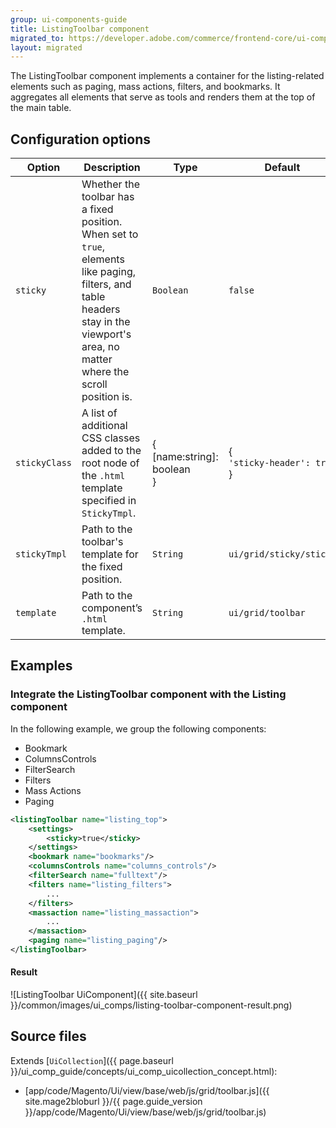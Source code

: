 ```yaml
---
group: ui-components-guide
title: ListingToolbar component
migrated_to: https://developer.adobe.com/commerce/frontend-core/ui-components/components/toolbar/
layout: migrated
---
```


The ListingToolbar component implements a container for the listing-related elements such as paging, mass actions, filters, and bookmarks. It aggregates all elements that serve as tools and renders them at the top of the main table.

## Configuration options

| Option  | Description | Type | Default |
| ------- | ------- | ------- | ------------ |
| `sticky` | Whether the toolbar has a fixed position. When set to `true`, elements like paging, filters, and table headers stay in the viewport's area, no matter where the scroll position is. | `Boolean` | `false` |
| `stickyClass` | A list of additional CSS classes added to the root node of the `.html` template specified in `StickyTmpl`. | {<br />[name:string]: boolean<br />} | {<br />`'sticky-header': true`<br />} |
| `stickyTmpl` | Path to the toolbar's template for the fixed position. | `String` | `ui/grid/sticky/sticky` |
| `template` | Path to the component’s `.html` template. | `String` | `ui/grid/toolbar` |

## Examples

### Integrate the ListingToolbar component with the Listing component

In the following example, we group the following components:

-  Bookmark
-  ColumnsControls
-  FilterSearch
-  Filters
-  Mass Actions
-  Paging

```xml
<listingToolbar name="listing_top">
    <settings>
        <sticky>true</sticky>
    </settings>
    <bookmark name="bookmarks"/>
    <columnsControls name="columns_controls"/>
    <filterSearch name="fulltext"/>
    <filters name="listing_filters">
        ...
    </filters>
    <massaction name="listing_massaction">
        ...
    </massaction>
    <paging name="listing_paging"/>
</listingToolbar>
```

#### Result

![ListingToolbar UiComponent]({{ site.baseurl }}/common/images/ui_comps/listing-toolbar-component-result.png)

## Source files

Extends [`UiCollection`]({{ page.baseurl }}/ui_comp_guide/concepts/ui_comp_uicollection_concept.html):

-  [app/code/Magento/Ui/view/base/web/js/grid/toolbar.js]({{ site.mage2bloburl }}/{{ page.guide_version }}/app/code/Magento/Ui/view/base/web/js/grid/toolbar.js)

